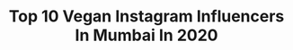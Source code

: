 ---
title: Top 10 Vegan Instagram Influencers In Mumbai In 2020
description: >-
  Find top vegan Instagram influencers in Mumbai in 2020. Most popular hashtags: #mumbai #instagood #vegan #love.
platform: Instagram
hits: 173
text_top: Discover the best Instagram accounts on inBeat.
text_bottom: Our platform has 173 Instagram influencers like this in Mumbai, India for you to contact.
profiles:
  - username: "feastnfly_withbrownblond"
    fullname: >-
      K.Priya
    bio: >-
      🇮🇳🇦🇪🇲🇾🇮🇩🇺🇸 Food/Travel/Lifestyle. Eating on my way across the world. Currently : 📍PUNE DM for collaborations
    location: "India"
    followers: 6052
    engagement: 607
    commentsToLikes: 0.353021
    id: ck9wek3qrkmd30j78lyeguski
    verified: false
    hashtags: "#puneinstagrammers, #indiansindubai, #instagrammer, #foodporn"
  - username: "_._wicky"
    fullname: >-
      !rrrfn👅
    bio: >-
      HU.men 16 |ᴍᴏᴍ=ʜᴀᴘᴘɪɴᴇss 💖|
    location: "India"
    followers: 3715
    engagement: 2666
    commentsToLikes: 0.249633
    id: ck8tck0v0zoke0j784t170eb5
    verified: false
    hashtags: "#godsowncountry, #keralagram, #photography, #vintage"
  - username: "thefoodattacker"
    fullname: >-
      🤓 KARAN SINGHAL 🤓
    bio: >-
      90% vegetarian 😁😁 Meetha is LUB Delhi DM - Invite/Promo/Hotel/Food/Travel
    location: "India"
    followers: 156518
    engagement: 152
    commentsToLikes: 0.056165
    id: ck14kmjdaq93q0i19f22vyxgr
    verified: false
    hashtags: "#dessertporn, #foodgram, #dillifoodies, #chocolate"
  - username: "s_n_e_h_a_p_a_l"
    fullname: >-
      SNEHA
    bio: >-
      Fashion Designer|Stylist|Beauty|Fashion|Lifestyle Blogger Email/Dm for collab & promotions 💌:snehapal.10@gmail.com Private:@justbesneha
    location: "India"
    followers: 14484
    engagement: 651
    commentsToLikes: 0.186809
    id: ck8sxzgx1j7mm0j78yll16c77
    verified: false
    hashtags: "#reelsinstagram, #influencerstyle, #instamood, #plixxoinfluencer"
  - username: "handlewithcurve"
    fullname: >-
      PRACHI JASANI🦄
    bio: >-
      •Fashion👗•Makeup💕•Lifestyle✨ Sharing My Crazy Curvy Life Here🍉 ➡️Turn On The Notification & Join In The Curvy Movement👓 DM / Mail For Collabs
    location: "India"
    followers: 16012
    engagement: 517
    commentsToLikes: 0.072222
    id: ckap6vtpzhk4j0i78u29eqt3d
    verified: false
    hashtags: "#makeupartist, #bridesmaids, #wakeupandmakeup, #bridalwear"
  - username: "in.her.wardrobe"
    fullname: >-
      Meghna Govindaraju
    bio: >-
      👛Fashion & Style Blogger 🧬 V I B E P I N K 🎓Fashion Graduate from NIFT ✉️DM for Collaboration 🎀#styling #fashionblogger 💌meghna.govindaraju@gmail.com
    location: "India"
    followers: 22105
    engagement: 138
    commentsToLikes: 0.104482
    id: ck15uoo75o6kx0i19hy3nk7iu
    verified: false
    hashtags: "#indianfashionblogger, #indianfashion, #instagramreels, #hyderabadfashion"
  - username: "punefoodhunt"
    fullname: >-
      Pune Food Hunt
    bio: >-
      Food and Travel Blogger Compassionate Animal Lover Hunting for the best of what Pune has to offer! Vegetarian DM or E-mail for Enquiries.
    location: "India"
    followers: 27099
    engagement: 283
    commentsToLikes: 0.013852
    id: ck0u63jy50xys0i19huqp49l4
    verified: false
    hashtags: "#igfood, #puneblogger, #quarantine, #southindian"
  - username: "savour.n.binge"
    fullname: >-
      Srishti| Food Influencer
    bio: >-
      |Food Influencer| Product Reviewer| Content Creator #Storyteller Textile Technologist| IIM Kozhikode Mumbai
    location: "India"
    followers: 9372
    engagement: 892
    commentsToLikes: 0.164669
    id: ck9hcmc7wm0ks0j78dyq9ctop
    verified: false
    hashtags: "#fooddiaries, #quarantinechef, #indianfoodblog, #mumbai"
  - username: "thealluringchic"
    fullname: >-
      Chaitra Poojary | Creator
    bio: >-
      | Fashion | Beauty | Makeup | Senior Environmental Officer 📍 Mumbai 💌 chaitrapoojary26@gmail.com
    location: "India"
    followers: 29895
    engagement: 55
    commentsToLikes: 0.485461
    id: ck5q39cwyjusc0i11mnt74cm6
    verified: false
    hashtags: "#plixxoinfluencer, #reelkarofeelkaro, #explorepage, #explore"
  - username: "the_crazy_indian_chef"
    fullname: >-
      Punam | Food & Lifestyle
    bio: >-
      Food & Lifestyle, Food Photographer X Styling, DM for food tasting and collaborations 👍✌
    location: "India"
    followers: 7530
    engagement: 277
    commentsToLikes: 0.069875
    id: ckap0obber60w0i78sgy46j7l
    verified: false
    hashtags: "#instafood, #foodlover, #mumbai, #love"
---